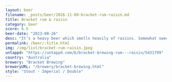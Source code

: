 ```yaml
---
layout: beer
filename: _posts/beer/2016-11-09-bracket-rum-raisin.md
title: Bracket rum & raisin
category: beer
score: 6.5
beer-date: "2023-08-26"
desc: "It’s a heavy beer which smells heavily of raisins. Somewhat sweet in flavour. No lingering alcohol"
permalink: /beer/:title.html
img: /img/list/bracket-rum-raisin.jpeg
untappd: "https://untappd.com/b/bracket-brewing-rum---raisin/5431799"
country: "Australia"
brewery: "Bracket Brewing"
breweryURL: "/brewery/bracket-brewing.html"
style: "Stout - Imperial / Double"
---
```

